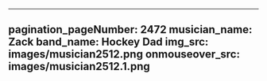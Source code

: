 ------
pagination_pageNumber: 2472
musician_name: Zack
band_name: Hockey Dad
img_src: images/musician2512.png
onmouseover_src: images/musician2512.1.png
------
